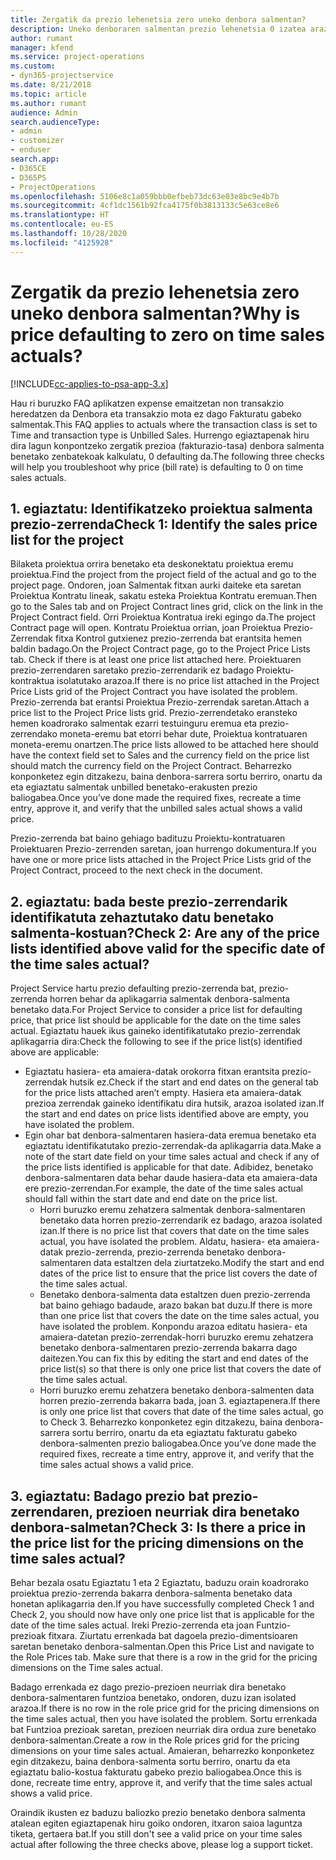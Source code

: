 ```yaml
---
title: Zergatik da prezio lehenetsia zero uneko denbora salmentan?
description: Uneko denboraren salmentan prezio lehenetsia 0 izatea arazoa konpontzeko.
author: rumant
manager: kfend
ms.service: project-operations
ms.custom:
- dyn365-projectservice
ms.date: 8/21/2018
ms.topic: article
ms.author: rumant
audience: Admin
search.audienceType:
- admin
- customizer
- enduser
search.app:
- D365CE
- D365PS
- ProjectOperations
ms.openlocfilehash: 5106e8c1a059bbb0efbeb73dc63e03e8bc9e4b7b
ms.sourcegitcommit: 4cf1dc1561b92fca4175f0b3813133c5e63ce8e6
ms.translationtype: HT
ms.contentlocale: eu-ES
ms.lasthandoff: 10/28/2020
ms.locfileid: "4125928"
---
```

# <a name="why-is-price-defaulting-to-zero-on-time-sales-actuals"></a><span data-ttu-id="ff13a-103">Zergatik da prezio lehenetsia zero uneko denbora salmentan?</span><span class="sxs-lookup"><span data-stu-id="ff13a-103">Why is price defaulting to zero on time sales actuals?</span></span>

[!INCLUDE[cc-applies-to-psa-app-3.x](../includes/cc-applies-to-psa-app-3x.md)]

<span data-ttu-id="ff13a-104">Hau ri buruzko FAQ aplikatzen expense emaitzetan non transakzio heredatzen da Denbora eta transakzio mota ez dago Fakturatu gabeko salmentak.</span><span class="sxs-lookup"><span data-stu-id="ff13a-104">This FAQ applies to actuals where the transaction class is set to Time and transaction type is Unbilled Sales.</span></span> <span data-ttu-id="ff13a-105">Hurrengo egiaztapenak hiru dira lagun konpontzeko zergatik prezioa (fakturazio-tasa) denbora salmenta benetako zenbatekoak kalkulatu, 0 defaulting da.</span><span class="sxs-lookup"><span data-stu-id="ff13a-105">The following three checks will help you troubleshoot why price (bill rate) is defaulting to 0 on time sales actuals.</span></span>

## <a name="check-1-identify-the-sales-price-list-for-the-project"></a><span data-ttu-id="ff13a-106">1. egiaztatu: Identifikatzeko proiektua salmenta prezio-zerrenda</span><span class="sxs-lookup"><span data-stu-id="ff13a-106">Check 1: Identify the sales price list for the project</span></span>

<span data-ttu-id="ff13a-107">Bilaketa proiektua orrira benetako eta deskonektatu proiektua eremu proiektua.</span><span class="sxs-lookup"><span data-stu-id="ff13a-107">Find the project from the project field of the actual and go to the project page.</span></span> <span data-ttu-id="ff13a-108">Ondoren, joan Salmentak fitxan aurki daiteke eta saretan Proiektua Kontratu lineak, sakatu esteka Proiektua Kontratu eremuan.</span><span class="sxs-lookup"><span data-stu-id="ff13a-108">Then go to the Sales tab and on Project Contract lines grid, click on the link in the Project Contract field.</span></span> <span data-ttu-id="ff13a-109">Orri Proiektua Kontratua ireki egingo da.</span><span class="sxs-lookup"><span data-stu-id="ff13a-109">The project Contract page will open.</span></span> <span data-ttu-id="ff13a-110">Kontratu Proiektua orrian, joan Proiektua Prezio-Zerrendak fitxa Kontrol gutxienez prezio-zerrenda bat erantsita hemen baldin badago.</span><span class="sxs-lookup"><span data-stu-id="ff13a-110">On the Project Contract page, go to the Project Price Lists tab. Check if there is at least one price list attached here.</span></span> <span data-ttu-id="ff13a-111">Proiektuaren prezio-zerrendaren saretako prezio-zerrendarik ez badago Proiektu-kontraktua isolatutako arazoa.</span><span class="sxs-lookup"><span data-stu-id="ff13a-111">If there is no price list attached in the Project Price Lists grid of the Project Contract you have isolated the problem.</span></span> <span data-ttu-id="ff13a-112">Prezio-zerrenda bat erantsi Proiektua Prezio-zerrendak saretan.</span><span class="sxs-lookup"><span data-stu-id="ff13a-112">Attach a price list to the Project Price lists grid.</span></span> <span data-ttu-id="ff13a-113">Prezio-zerrendetako eransteko hemen koadrorako salmentak ezarri testuinguru eremua eta prezio-zerrendako moneta-eremu bat etorri behar dute, Proiektua kontratuaren moneta-eremu onartzen.</span><span class="sxs-lookup"><span data-stu-id="ff13a-113">The price lists allowed to be attached here should have the context field set to Sales and the currency field on the price list should match the currency field on the Project Contract.</span></span> <span data-ttu-id="ff13a-114">Beharrezko konponketez egin ditzakezu, baina denbora-sarrera sortu berriro, onartu da eta egiaztatu salmentak unbilled benetako-erakusten prezio baliogabea.</span><span class="sxs-lookup"><span data-stu-id="ff13a-114">Once you’ve done made the required fixes, recreate a time entry, approve it, and verify that the unbilled sales actual shows a valid price.</span></span> 

<span data-ttu-id="ff13a-115">Prezio-zerrenda bat baino gehiago badituzu Proiektu-kontratuaren Proiektuaren Prezio-zerrenden saretan, joan hurrengo dokumentura.</span><span class="sxs-lookup"><span data-stu-id="ff13a-115">If you have one or more price lists attached in the Project Price Lists grid of the Project Contract, proceed to the next check in the document.</span></span>

## <a name="check-2-are-any-of-the-price-lists-identified-above-valid-for-the-specific-date-of-the-time-sales-actual"></a><span data-ttu-id="ff13a-116">2. egiaztatu: bada beste prezio-zerrendarik identifikatuta zehaztutako datu benetako salmenta-kostuan?</span><span class="sxs-lookup"><span data-stu-id="ff13a-116">Check 2: Are any of the price lists identified above valid for the specific date of the time sales actual?</span></span>

<span data-ttu-id="ff13a-117">Project Service hartu prezio defaulting prezio-zerrenda bat, prezio-zerrenda horren behar da aplikagarria salmentak denbora-salmenta benetako data.</span><span class="sxs-lookup"><span data-stu-id="ff13a-117">For Project Service to consider a price list for defaulting price, that price list should be applicable for the date on the time sales actual.</span></span> <span data-ttu-id="ff13a-118">Egiaztatu hauek ikus gaineko identifikatutako prezio-zerrendak aplikagarria dira:</span><span class="sxs-lookup"><span data-stu-id="ff13a-118">Check the following to see if the price list(s) identified above are applicable:</span></span>
- <span data-ttu-id="ff13a-119">Egiaztatu hasiera- eta amaiera-datak orokorra fitxan erantsita prezio-zerrendak hutsik ez.</span><span class="sxs-lookup"><span data-stu-id="ff13a-119">Check if the start and end dates on the general tab for the price lists attached aren’t empty.</span></span> <span data-ttu-id="ff13a-120">Hasiera eta amaiera-datak prezioa zerrendak gaineko identifikatu dira hutsik, arazoa isolated izan.</span><span class="sxs-lookup"><span data-stu-id="ff13a-120">If the start and end dates on price lists identified above are empty, you have isolated the problem.</span></span> 
- <span data-ttu-id="ff13a-121">Egin ohar bat denbora-salmentaren hasiera-data eremua benetako eta egiaztatu identifikatutako prezio-zerrendak-da aplikagarria data.</span><span class="sxs-lookup"><span data-stu-id="ff13a-121">Make a note of the start date field on your time sales actual and check if any of the price lists identified is applicable for that date.</span></span> <span data-ttu-id="ff13a-122">Adibidez, benetako denbora-salmentaren data behar daude hasiera-data eta amaiera-data ere prezio-zerrendan.</span><span class="sxs-lookup"><span data-stu-id="ff13a-122">For example, the date of the time sales actual should fall within the start date and end date on the price list.</span></span> 
    - <span data-ttu-id="ff13a-123">Horri buruzko eremu zehatzera salmentak denbora-salmentaren benetako data horren prezio-zerrendarik ez badago, arazoa isolated izan.</span><span class="sxs-lookup"><span data-stu-id="ff13a-123">If there is no price list that covers that date on the time sales actual, you have isolated the problem.</span></span> <span data-ttu-id="ff13a-124">Aldatu, hasiera- eta amaiera-datak prezio-zerrenda, prezio-zerrenda benetako denbora-salmentaren data estaltzen dela ziurtatzeko.</span><span class="sxs-lookup"><span data-stu-id="ff13a-124">Modify the start and end dates of the price list to ensure that the price list covers the date of the time sales actual.</span></span> 
    - <span data-ttu-id="ff13a-125">Benetako denbora-salmenta data estaltzen duen prezio-zerrenda bat baino gehiago badaude, arazo bakan bat duzu.</span><span class="sxs-lookup"><span data-stu-id="ff13a-125">If there is more than one price list that covers the date on the time sales actual, you have isolated the problem.</span></span> <span data-ttu-id="ff13a-126">Konpondu arazoa editatu hasiera- eta amaiera-datetan prezio-zerrendak-horri buruzko eremu zehatzera benetako denbora-salmentaren prezio-zerrenda bakarra dago daitezen.</span><span class="sxs-lookup"><span data-stu-id="ff13a-126">You can fix this by editing the start and end dates of the price list(s) so that there is only one price list that covers the date of the time sales actual.</span></span> 
    - <span data-ttu-id="ff13a-127">Horri buruzko eremu zehatzera benetako denbora-salmenten data horren prezio-zerrenda bakarra bada, joan 3. egiaztapenera.</span><span class="sxs-lookup"><span data-stu-id="ff13a-127">If there is only one price list that covers that date of the time sales actual, go to Check 3.</span></span>
<span data-ttu-id="ff13a-128">Beharrezko konponketez egin ditzakezu, baina denbora-sarrera sortu berriro, onartu da eta egiaztatu fakturatu gabeko denbora-salmenten prezio baliogabea.</span><span class="sxs-lookup"><span data-stu-id="ff13a-128">Once you’ve done made the required fixes, recreate a time entry, approve it, and verify that the time sales actual shows a valid price.</span></span>

## <a name="check-3-is-there-a-price-in-the-price-list-for-the-pricing-dimensions-on-the-time-sales-actual"></a><span data-ttu-id="ff13a-129">3. egiaztatu: Badago prezio bat prezio-zerrendaren, prezioen neurriak dira benetako denbora-salmetan?</span><span class="sxs-lookup"><span data-stu-id="ff13a-129">Check 3: Is there a price in the price list for the pricing dimensions on the time sales actual?</span></span>

<span data-ttu-id="ff13a-130">Behar bezala osatu Egiaztatu 1 eta 2 Egiaztatu, baduzu orain koadrorako proiektua prezio-zerrenda bakarra denbora-salmenta benetako data honetan aplikagarria den.</span><span class="sxs-lookup"><span data-stu-id="ff13a-130">If you have successfully completed Check 1 and Check 2, you should now have only one price list that is applicable for the date of the time sales actual.</span></span> <span data-ttu-id="ff13a-131">Ireki Prezio-zerrenda eta joan Funtzio-prezioak fitxara. Ziurtatu errenkada bat dagoela prezio-dimentsioaren saretan benetako denbora-salmentan.</span><span class="sxs-lookup"><span data-stu-id="ff13a-131">Open this Price List and navigate to the Role Prices tab. Make sure that there is a row in the grid for the pricing dimensions on the Time sales actual.</span></span>

<span data-ttu-id="ff13a-132">Badago errenkada ez dago prezio-prezioen neurriak dira benetako denbora-salmentaren funtzioa benetako, ondoren, duzu izan isolated arazoa.</span><span class="sxs-lookup"><span data-stu-id="ff13a-132">If there is no row in the role price grid for the pricing dimensions on the time sales actual, then you have isolated the problem.</span></span> <span data-ttu-id="ff13a-133">Sortu errenkada bat Funtzioa prezioak saretan, prezioen neurriak dira ordua zure benetako denbora-salmentan.</span><span class="sxs-lookup"><span data-stu-id="ff13a-133">Create a row in the Role prices grid for the pricing dimensions on your time sales actual.</span></span> <span data-ttu-id="ff13a-134">Amaieran, beharrezko konponketez egin ditzakezu, baina denbora-salmenta sortu berriro, onartu da eta egiaztatu balio-kostua fakturatu gabeko prezio baliogabea.</span><span class="sxs-lookup"><span data-stu-id="ff13a-134">Once this is done, recreate time entry, approve it, and verify that the time sales actual shows a valid price.</span></span>

<span data-ttu-id="ff13a-135">Oraindik ikusten ez baduzu baliozko prezio benetako denbora salmenta atalean egiten egiaztapenak hiru goiko ondoren, itxaron saioa laguntza tiketa, gertaera bat.</span><span class="sxs-lookup"><span data-stu-id="ff13a-135">If you still don't see a valid price on your time sales actual after following the three checks above, please log a support ticket.</span></span> 

